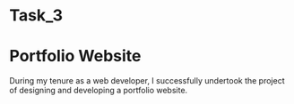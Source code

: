 # Task_3
# Portfolio Website
During my tenure as a web developer, I successfully undertook the project of designing and developing a portfolio website.
